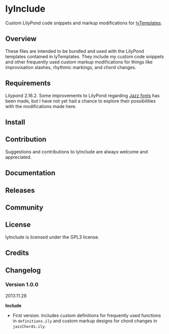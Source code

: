 # lyInclude
Custom LilyPond code snippets and markup modifications for [lyTemplates][1].

[1]: https://github.com/brianclements/lyTemplates.git

## Overview
These files are intended to be bundled and used with the LilyPond templates
contained in lyTemplates. They include my custom code snippets and other
frequently used custom markup modifications for things like improvisation
slashes, rhythmic markings, and chord changes.

## Requirements
Lilypond 2.16.2. Some improvements to LilyPond regarding [Jazz fonts][2] has
been made, but I have not yet had a chance to explore their possibilities with
the modifications made here.

[2]: http://lilypondblog.org/2013/09/lilypond-and-lilyjazz

## Install

## Contribution
Suggestions and contributions to lyInclude are always welcome and appreciated.

## Documentation

## Releases

## Community

## License
lyInclude is licensed under the GPL3 license.

## Credits

## Changelog
### Version 1.0.0
2013.11.28

**Include**

* First version. Includes custom definitions for frequently used functions in
  `definitions.ily` and custom markup designs for chord changes in
  `jazzChords.ily`.
